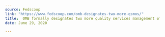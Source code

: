 ```yaml
---
source: Fedscoop
link: "https://www.fedscoop.com/omb-designates-two-more-qsmos/"
title:  OMB formally designates two more quality services management offices
date: June 29, 2020

---
```

